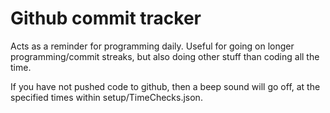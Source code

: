 # Github commit tracker

Acts as a reminder for programming daily.
Useful for going on longer programming/commit streaks, but also doing other stuff than coding all the time.

If you have not pushed code to github, then a beep sound will go off, at the specified times within setup/TimeChecks.json.
